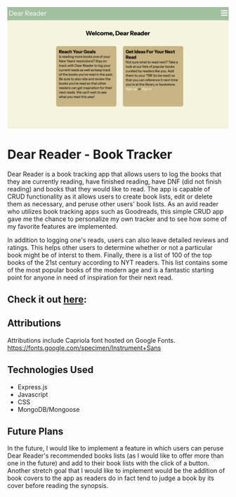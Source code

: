 ![quiz game screenshot](public/css/images/dear-reader-sc.png)

# Dear Reader - Book Tracker 
Dear Reader is a book tracking app that allows users to log the books that they are currently reading, have finished reading, have DNF (did not finish reading) and books that they would like to read. The app is capable of CRUD functionality as it allows users to create book lists, edit or delete them as necessary, and peruse other users' book lists. As an avid reader who utilizes book tracking apps such as Goodreads, this simple CRUD app gave me the chance to personalize my own tracker and to see how some of my favorite features are implemented.

In addition to logging one's reads, users can also leave detailed reviews and ratings. This helps other users to determine whether or not a particular book might be of interst to them. Finally, there is a list of 100 of the top books of the 21st century according to NYT readers. This list contains some of the most popular books of the modern age and is a fantastic starting point for anyone in need of inspiration for their next read.



## Check it out [here][app]: 

[app]: https://dear-reader-77419339e75e.herokuapp.com/

## Attributions
Attributions include Capriola font hosted on Google Fonts. https://fonts.google.com/specimen/Instrument+Sans

## Technologies Used
* Express.js
* Javascript
* CSS
* MongoDB/Mongoose


## Future Plans 
In the future, I would like to implement a feature in which users can peruse Dear Reader's recommended books lists (as I would like to offer more than one in the future) and add to their book lists with the click of a button. Another stretch goal that I would like to implement would be the addition of book covers to the app as readers do in fact tend to judge a book by its cover before reading the synopsis.